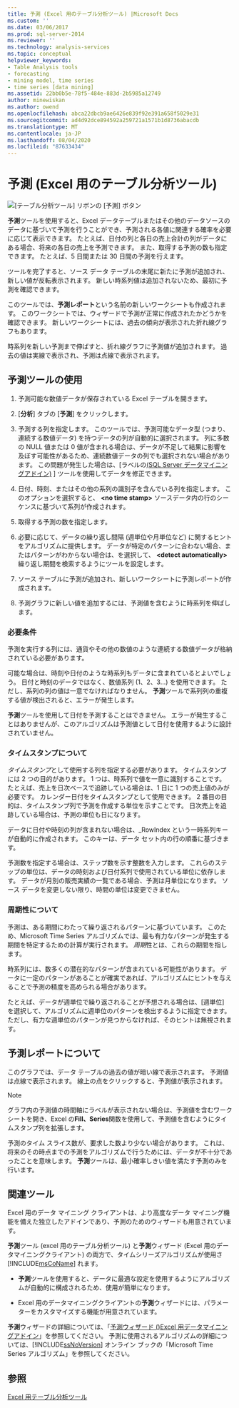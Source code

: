 ```yaml
---
title: 予測 (Excel 用のテーブル分析ツール) |Microsoft Docs
ms.custom: ''
ms.date: 03/06/2017
ms.prod: sql-server-2014
ms.reviewer: ''
ms.technology: analysis-services
ms.topic: conceptual
helpviewer_keywords:
- Table Analysis tools
- forecasting
- mining model, time series
- time series [data mining]
ms.assetid: 22bb0b5e-78f5-484e-883d-2b5985a12749
author: minewiskan
ms.author: owend
ms.openlocfilehash: abca22dbcb9ae6426e839f92e391a658f5029e31
ms.sourcegitcommit: ad4d92dce894592a259721a1571b1d8736abacdb
ms.translationtype: MT
ms.contentlocale: ja-JP
ms.lasthandoff: 08/04/2020
ms.locfileid: "87633434"
---
```

# <a name="forecast-table-analysis-tools-for-excel"></a>予測 (Excel 用のテーブル分析ツール)
  ![[テーブル分析ツール] リボンの [予測] ボタン](media/tat-forecast.gif "[テーブル分析ツール] リボンの [予測] ボタン")  
  
 **予測**ツールを使用すると、Excel データテーブルまたはその他のデータソースのデータに基づいて予測を行うことができ、予測される各値に関連する確率を必要に応じて表示できます。 たとえば、日付の列と各日の売上合計の列がデータにある場合、将来の各日の売上を予測できます。 また、取得する予測の数も指定できます。 たとえば、5 日間または 30 日間の予測を行えます。  
  
 ツールを完了すると、ソース データ テーブルの末尾に新たに予測が追加され、新しい値が反転表示されます。 新しい時系列値は追加されないため、最初に予測を確認できます。  
  
 このツールでは、**予測レポート**という名前の新しいワークシートも作成されます。 このワークシートでは、ウィザードで予測が正常に作成されたかどうかを確認できます。 新しいワークシートには、過去の傾向が表示された折れ線グラフもあります。  
  
 時系列を新しい予測まで伸ばすと、折れ線グラフに予測値が追加されます。 過去の値は実線で表示され、予測は点線で表示されます。  
  
## <a name="using-the-forecast-tool"></a>予測ツールの使用  
  
1.  予測可能な数値データが保存されている Excel テーブルを開きます。  
  
2.  [**分析**] タブの [**予測**] をクリックします。  
  
3.  予測する列を指定します。 このツールでは、予測可能なデータ型 (つまり、連続する数値データ) を持つデータの列が自動的に選択されます。 列に多数の NULL 値または 0 値が含まれる場合は、データが不足して結果に影響を及ぼす可能性があるため、連続数値データの列でも選択されない場合があります。 この問題が発生した場合は、[ラベルの[&#40;SQL Server データマイニングアドイン&#41;](relabel-sql-server-data-mining-add-ins.md) ] ツールを使用してデータを修正できます。  
  
4.  日付、時刻、またはその他の系列の識別子を含んでいる列を指定します。 このオプションを選択すると、 **\<no time stamp>** ソースデータ内の行のシーケンスに基づいて系列が作成されます。  
  
5.  取得する予測の数を指定します。  
  
6.  必要に応じて、データの繰り返し間隔 (週単位や月単位など) に関するヒントをアルゴリズムに提供します。 データが特定のパターンに合わない場合、またはパターンがわからない場合は、を選択して、 **\<detect automatically>** 繰り返し期間を検索するようにツールを設定します。  
  
7.  ソース テーブルに予測が追加され、新しいワークシートに予測レポートが作成されます。  
  
8.  予測グラフに新しい値を追加するには、予測値を含むように時系列を伸ばします。  
  
### <a name="requirements"></a>必要条件  
 予測を実行する列には、通貨やその他の数値のような連続する数値データが格納されている必要があります。  
  
 可能な場合は、時刻や日付のような時系列もデータに含まれているとよいでしょう。 日付と時刻のデータではなく、数値系列 (1、2、3...) を使用できます。 ただし、系列の列の値は一意でなければなりません。 **予測**ツールで系列列の重複する値が検出されると、エラーが発生します。  
  
 **予測**ツールを使用して日付を予測することはできません。 エラーが発生することはありませんが、このアルゴリズムは予測値として日付を使用するように設計されていません。  
  
### <a name="understanding-time-stamps"></a>タイムスタンプについて  
 *タイムスタンプ*として使用する列を指定する必要があります。 タイムスタンプには 2 つの目的があります。 1 つは、時系列で値を一意に識別することです。 たとえば、売上を日次ベースで追跡している場合は、1 日に 1 つの売上値のみが必要です。 カレンダー日付をタイムスタンプとして使用できます。 2 番目の目的は、タイムスタンプ列で予測を作成する単位を示すことです。 日次売上を追跡している場合は、予測の単位も日になります。  
  
 データに日付や時刻の列が含まれない場合は、_RowIndex という一時系列キーが自動的に作成されます。 このキーは、データ セット内の行の順番に基づきます。  
  
 予測数を指定する場合は、ステップ数を示す整数を入力します。 これらのステップの単位は、データの時刻および日付系列で使用されている単位に依存します。 データが月別の販売実績の一覧である場合、予測は月単位になります。 ソース データを変更しない限り、時間の単位は変更できません。  
  
### <a name="understanding-periodicity"></a>周期性について  
 予測は、ある期間にわたって繰り返されるパターンに基づいています。 このため、Microsoft Time Series アルゴリズムでは、最も有力なパターンが発生する期間を特定するための計算が実行されます。 *周期*性とは、これらの期間を指します。  
  
 時系列には、数多くの潜在的なパターンが含まれている可能性があります。 データに一定のパターンがあることが確実であれば、アルゴリズムにヒントを与えることで予測の精度を高められる場合があります。  
  
 たとえば、データが週単位で繰り返されることが予想される場合は、[週単位] を選択して、アルゴリズムに週単位のパターンを検出するように指定できます。 ただし、有力な週単位のパターンが見つからなければ、そのヒントは無視されます。  
  
## <a name="understanding-the-forecasting-report"></a>予測レポートについて  
 このグラフでは、データ テーブルの過去の値が暗い線で表示されます。 予測値は点線で表示されます。 線上の点をクリックすると、予測値が表示されます。  
  
> [!NOTE]  
>  グラフ内の予測値の時間軸にラベルが表示されない場合は、予測値を含むワークシートを開き、Excel の**Fill、Series**関数を使用して、予測値を含むようにタイムスタンプ列を拡張します。  
  
 予測のタイム スライス数が、要求した数より少ない場合があります。 これは、将来のその時点までの予測をアルゴリズムで行うためには、データが不十分であったことを意味します。 **予測**ツールは、最小確率しきい値を満たす予測のみを行います。  
  
## <a name="related-tools"></a>関連ツール  
 Excel 用のデータ マイニング クライアントは、より高度なデータ マイニング機能を備えた独立したアドインであり、予測のためのウィザードも用意されています。  
  
 **予測**ツール (excel 用のテーブル分析ツール) と**予測**ウィザード (Excel 用のデータマイニングクライアント) の両方で、タイムシリーズアルゴリズムが使用さ [!INCLUDE[msCoName](../includes/msconame-md.md)] れます。  
  
-   **予測**ツールを使用すると、データに最適な設定を使用するようにアルゴリズムが自動的に構成されるため、使用が簡単になります。  
  
-   Excel 用のデータマイニングクライアントの**予測**ウィザードには、パラメーターをカスタマイズする機能が用意されています。  
  
 **予測**ウィザードの詳細については、「[予測ウィザード &#40;&#41;Excel 用データマイニングアドイン](forecast-wizard-data-mining-add-ins-for-excel.md)」を参照してください。 予測に使用されるアルゴリズムの詳細については、[!INCLUDE[ssNoVersion](../includes/ssnoversion-md.md)] オンライン ブックの「Microsoft Time Series アルゴリズム」を参照してください。  
  
## <a name="see-also"></a>参照  
 [Excel 用テーブル分析ツール](table-analysis-tools-for-excel.md)  
  
  
